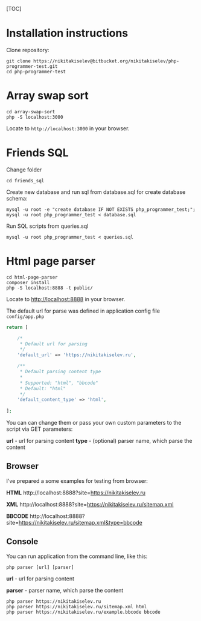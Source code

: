 [TOC]

# Installation instructions

Clone repository:

```Shell
git clone https://nikitakiselev@bitbucket.org/nikitakiselev/php-programmer-test.git
cd php-programmer-test
```

# Array swap sort

```Shell
cd array-swap-sort
php -S localhost:3000
```

Locate to `http://localhost:3000` in your browser.

# Friends SQL

Change folder

```Shell
cd friends_sql
```

Create new database and run sql from database.sql for create database schema:

```Shell
mysql -u root -e "create database IF NOT EXISTS php_programmer_test;";
mysql -u root php_programmer_test < database.sql
```

Run SQL scripts from  queries.sql

```Shell
mysql -u root php_programmer_test < queries.sql
```

# Html page parser

```Shell
cd html-page-parser
composer install
php -S localhost:8888 -t public/
```

Locate to [http://localhost:8888](http://localhost:8888) in your browser.

The default url for parse was defined in application config file `config/app.php`

```php
return [

    /*
     * Default url for parsing
     */
    'default_url' => 'https://nikitakiselev.ru',

    /**
     * Default parsing content type
     *
     * Supported: "html", "bbcode"
     * Default: "html"
     */
    'default_content_type' => 'html',
    
];
```

You can can change them or pass your own custom parameters to the script via GET parameters:

**url** - url for parsing content
**type** - (optional) parser name, which parse the content

## Browser

I've prepared a some examples for testing from browser:

**HTML**
http://localhost:8888?site=https://nikitakiselev.ru

**XML**
http://localhost:8888?site=https://nikitakiselev.ru/sitemap.xml

**BBCODE**
http://localhost:8888?site=https://nikitakiselev.ru/sitemap.xml&type=bbcode

## Console

You can run application from the command line, like this:

```Shell
php parser [url] [parser]
```

**url** - url for parsing content

**parser** - parser name, which parse the content

```Shell
php parser https://nikitakiselev.ru
php parser https://nikitakiselev.ru/sitemap.xml html
php parser https://nikitakiselev.ru/example.bbcode bbcode
```